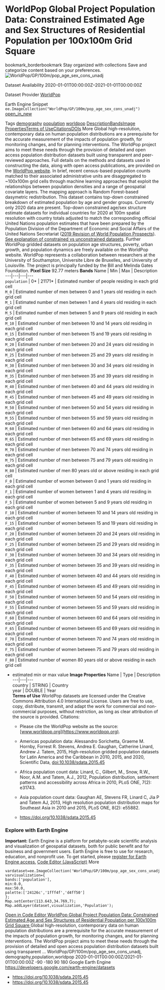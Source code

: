  
#  WorldPop Global Project Population Data: Constrained Estimated Age and Sex Structures of Residential Population per 100x100m Grid Square 
bookmark_borderbookmark Stay organized with collections  Save and categorize content based on your preferences.
![WorldPop/GP/100m/pop_age_sex_cons_unadj](https://developers.google.com/earth-engine/datasets/images/WorldPop/WorldPop_GP_100m_pop_age_sex_cons_unadj_sample.png) 

Dataset Availability
    2020-01-01T00:00:00Z–2021-01-01T00:00:00Z 

Dataset Provider
     [ WorldPop ](https://www.worldpop.org) 

Earth Engine Snippet
     `    ee.ImageCollection("WorldPop/GP/100m/pop_age_sex_cons_unadj")   ` [ open_in_new ](https://code.earthengine.google.com/?scriptPath=Examples:Datasets/WorldPop/WorldPop_GP_100m_pop_age_sex_cons_unadj) 

Tags
     [demography](https://developers.google.com/earth-engine/datasets/tags/demography) [population](https://developers.google.com/earth-engine/datasets/tags/population) [worldpop](https://developers.google.com/earth-engine/datasets/tags/worldpop)
[Description](https://developers.google.com/earth-engine/datasets/catalog/WorldPop_GP_100m_pop_age_sex_cons_unadj#description)[Bands](https://developers.google.com/earth-engine/datasets/catalog/WorldPop_GP_100m_pop_age_sex_cons_unadj#bands)[Image Properties](https://developers.google.com/earth-engine/datasets/catalog/WorldPop_GP_100m_pop_age_sex_cons_unadj#image-properties)[Terms of Use](https://developers.google.com/earth-engine/datasets/catalog/WorldPop_GP_100m_pop_age_sex_cons_unadj#terms-of-use)[Citations](https://developers.google.com/earth-engine/datasets/catalog/WorldPop_GP_100m_pop_age_sex_cons_unadj#citations)[DOIs](https://developers.google.com/earth-engine/datasets/catalog/WorldPop_GP_100m_pop_age_sex_cons_unadj#dois) More
Global high-resolution, contemporary data on human population distributions are a prerequisite for the accurate measurement of the impacts of population growth, for monitoring changes, and for planning interventions. The WorldPop project aims to meet these needs through the provision of detailed and open access population distribution datasets built using transparent and peer-reviewed approaches.
Full details on the methods and datasets used in constructing the data, along with open access publications, are provided on the [WorldPop website](https://www.worldpop.org/). In brief, recent census-based population counts matched to their associated administrative units are disaggregated to ~100x100m grid cells through machine learning approaches that exploit the relationships between population densities and a range of geospatial covariate layers. The mapping approach is Random Forest-based dasymetric redistribution.
This dataset contains top-down constrained breakdown of estimated population by age and gender groups. Currently only 2020 data are present.
Top-down constrained age/sex structure estimate datasets for individual countries for 2020 at 100m spatial resolution with country totals adjusted to match the corresponding official United Nations population estimates that have been prepared by the Population Division of the Department of Economic and Social Affairs of the United Nations Secretariat ([2019 Revision of World Population Prospects](https://population.un.org/wpp/Download/Files/1_Indicators%20\(Standard\)/EXCEL_FILES/1_Population/WPP2019_POP_F01_1_TOTAL_POPULATION_BOTH_SEXES.xlsx)).
[See explanation of constrained vs unconstrained datasets](https://www.worldpop.org/methods/top_down_constrained_vs_unconstrained).
Further WorldPop gridded datasets on population age structures, poverty, urban growth, and population dynamics are freely available on the WorldPop website. WorldPop represents a collaboration between researchers at the University of Southampton, Universite Libre de Bruxelles, and University of Louisville. The project is principally funded by the Bill and Melinda Gates Foundation.
**Pixel Size** 92.77 meters 
**Bands**
Name | Min | Max | Description  
---|---|---|---  
`population` |  0*  |  21171*  | Estimated number of people residing in each grid cell  
`M_0` | Estimated number of men between 0 and 1 years old residing in each grid cell  
`M_1` | Estimated number of men between 1 and 4 years old residing in each grid cell  
`M_5` | Estimated number of men between 5 and 9 years old residing in each grid cell  
`M_10` | Estimated number of men between 10 and 14 years old residing in each grid cell  
`M_15` | Estimated number of men between 15 and 19 years old residing in each grid cell  
`M_20` | Estimated number of men between 20 and 24 years old residing in each grid cell  
`M_25` | Estimated number of men between 25 and 29 years old residing in each grid cell  
`M_30` | Estimated number of men between 30 and 34 years old residing in each grid cell  
`M_35` | Estimated number of men between 35 and 39 years old residing in each grid cell  
`M_40` | Estimated number of men between 40 and 44 years old residing in each grid cell  
`M_45` | Estimated number of men between 45 and 49 years old residing in each grid cell  
`M_50` | Estimated number of men between 50 and 54 years old residing in each grid cell  
`M_55` | Estimated number of men between 55 and 59 years old residing in each grid cell  
`M_60` | Estimated number of men between 60 and 64 years old residing in each grid cell  
`M_65` | Estimated number of men between 65 and 69 years old residing in each grid cell  
`M_70` | Estimated number of men between 70 and 74 years old residing in each grid cell  
`M_75` | Estimated number of men between 75 and 79 years old residing in each grid cell  
`M_80` | Estimated number of men 80 years old or above residing in each grid cell  
`F_0` | Estimated number of women between 0 and 1 years old residing in each grid cell  
`F_1` | Estimated number of women between 1 and 4 years old residing in each grid cell  
`F_5` | Estimated number of women between 5 and 9 years old residing in each grid cell  
`F_10` | Estimated number of women between 10 and 14 years old residing in each grid cell  
`F_15` | Estimated number of women between 15 and 19 years old residing in each grid cell  
`F_20` | Estimated number of women between 20 and 24 years old residing in each grid cell  
`F_25` | Estimated number of women between 25 and 29 years old residing in each grid cell  
`F_30` | Estimated number of women between 30 and 34 years old residing in each grid cell  
`F_35` | Estimated number of women between 35 and 39 years old residing in each grid cell  
`F_40` | Estimated number of women between 40 and 44 years old residing in each grid cell  
`F_45` | Estimated number of women between 45 and 49 years old residing in each grid cell  
`F_50` | Estimated number of women between 50 and 54 years old residing in each grid cell  
`F_55` | Estimated number of women between 55 and 59 years old residing in each grid cell  
`F_60` | Estimated number of women between 60 and 64 years old residing in each grid cell  
`F_65` | Estimated number of women between 65 and 69 years old residing in each grid cell  
`F_70` | Estimated number of women between 70 and 74 years old residing in each grid cell  
`F_75` | Estimated number of women between 75 and 79 years old residing in each grid cell  
`F_80` | Estimated number of women 80 years old or above residing in each grid cell  
* estimated min or max value 
**Image Properties**
Name | Type | Description  
---|---|---  
country | STRING | Country  
year | DOUBLE | Year  
**Terms of Use**
WorldPop datasets are licensed under the Creative Commons Attribution 4.0 International License. Users are free to use, copy, distribute, transmit, and adapt the work for commercial and non-commercial purposes, without restriction, as long as clear attribution of the source is provided.
Citations:
  * Please cite the WorldPop website as the source: [www.worldpop.org](https://www.worldpop.org).
  * Americas population data: Alessandro Sorichetta, Graeme M. Hornby, Forrest R. Stevens, Andrea E. Gaughan, Catherine Linard, Andrew J. Tatem, 2015, High-resolution gridded population datasets for Latin America and the Caribbean in 2010, 2015, and 2020, Scientific Data, [doi:10.1038/sdata.2015.45](https://doi.org/10.1038/sdata.2015.45)
  * Africa population count data: Linard, C., Gilbert, M., Snow, R.W., Noor, A.M. and Tatem, A.J., 2012, Population distribution, settlement patterns and accessibility across Africa in 2010, PLoS ONE, 7(2): e31743.
  * Asia population count data: Gaughan AE, Stevens FR, Linard C, Jia P and Tatem AJ, 2013, High resolution population distribution maps for Southeast Asia in 2010 and 2015, PLoS ONE, 8(2): e55882.


  * [ https://doi.org/10.1038/sdata.2015.45 ](https://doi.org/10.1038/sdata.2015.45)


### Explore with Earth Engine
**Important:** Earth Engine is a platform for petabyte-scale scientific analysis and visualization of geospatial datasets, both for public benefit and for business and government users. Earth Engine is free to use for research, education, and nonprofit use. To get started, please [register for Earth Engine access.](https://console.cloud.google.com/earth-engine)
[Code Editor (JavaScript)](https://developers.google.com/earth-engine/datasets/catalog/WorldPop_GP_100m_pop_age_sex_cons_unadj#code-editor-javascript-sample) More
```
vardataset=ee.ImageCollection('WorldPop/GP/100m/pop_age_sex_cons_unadj');
varvisualization={
bands:['population'],
min:0.0,
max:50.0,
palette:['24126c','1fff4f','d4ff50']
};
Map.setCenter(113.643,34.769,7);
Map.addLayer(dataset,visualization,'Population');
```
[ Open in Code Editor ](https://code.earthengine.google.com/?scriptPath=Examples:Datasets/WorldPop/WorldPop_GP_100m_pop_age_sex_cons_unadj)
[ WorldPop Global Project Population Data: Constrained Estimated Age and Sex Structures of Residential Population per 100x100m Grid Square ](https://developers.google.com/earth-engine/datasets/catalog/WorldPop_GP_100m_pop_age_sex_cons_unadj)
Global high-resolution, contemporary data on human population distributions are a prerequisite for the accurate measurement of the impacts of population growth, for monitoring changes, and for planning interventions. The WorldPop project aims to meet these needs through the provision of detailed and open access population distribution datasets built using transparent …
WorldPop/GP/100m/pop_age_sex_cons_unadj, demography,population,worldpop 
2020-01-01T00:00:00Z/2021-01-01T00:00:00Z
-90 -180 90 180 
Google Earth Engine
https://developers.google.com/earth-engine/datasets
  * [ https://doi.org/10.1038/sdata.2015.45 ](https://doi.org/https://www.worldpop.org)
  * [ https://doi.org/10.1038/sdata.2015.45 ](https://doi.org/https://developers.google.com/earth-engine/datasets/catalog/WorldPop_GP_100m_pop_age_sex_cons_unadj)


